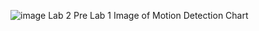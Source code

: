 ![image](https://github.com/jaiecodes/CS437_Post_Labs/assets/72780632/a507c707-9642-4521-a6f4-174646e4e178)
Lab 2 Pre Lab 1 Image of Motion Detection Chart

